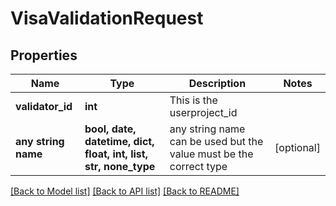 # VisaValidationRequest


## Properties
Name | Type | Description | Notes
------------ | ------------- | ------------- | -------------
**validator_id** | **int** | This is the userproject_id | 
**any string name** | **bool, date, datetime, dict, float, int, list, str, none_type** | any string name can be used but the value must be the correct type | [optional]

[[Back to Model list]](../README.md#documentation-for-models) [[Back to API list]](../README.md#documentation-for-api-endpoints) [[Back to README]](../README.md)


